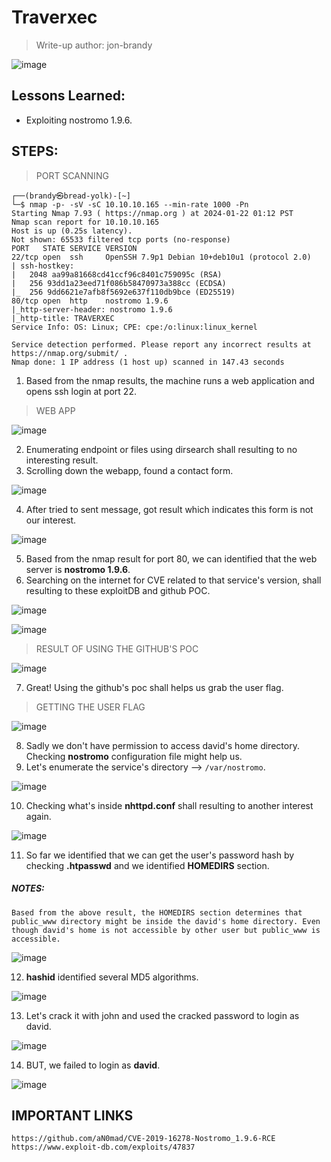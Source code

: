# Traverxec
> Write-up author: jon-brandy

![image](https://github.com/jon-brandy/hackthebox/assets/70703371/d8c34a13-fe79-45bf-9a19-19faf531ca67)


## Lessons Learned:
- Exploiting nostromo 1.9.6.

## STEPS:
> PORT SCANNING

```
┌──(brandy㉿bread-yolk)-[~]
└─$ nmap -p- -sV -sC 10.10.10.165 --min-rate 1000 -Pn
Starting Nmap 7.93 ( https://nmap.org ) at 2024-01-22 01:12 PST
Nmap scan report for 10.10.10.165
Host is up (0.25s latency).
Not shown: 65533 filtered tcp ports (no-response)
PORT   STATE SERVICE VERSION
22/tcp open  ssh     OpenSSH 7.9p1 Debian 10+deb10u1 (protocol 2.0)
| ssh-hostkey: 
|   2048 aa99a81668cd41ccf96c8401c759095c (RSA)
|   256 93dd1a23eed71f086b58470973a388cc (ECDSA)
|_  256 9dd6621e7afb8f5692e637f110db9bce (ED25519)
80/tcp open  http    nostromo 1.9.6
|_http-server-header: nostromo 1.9.6
|_http-title: TRAVERXEC
Service Info: OS: Linux; CPE: cpe:/o:linux:linux_kernel

Service detection performed. Please report any incorrect results at https://nmap.org/submit/ .
Nmap done: 1 IP address (1 host up) scanned in 147.43 seconds
```

1. Based from the nmap results, the machine runs a web application and opens ssh login at port 22.

> WEB APP

![image](https://github.com/jon-brandy/hackthebox/assets/70703371/e4d8bd58-623a-4e35-9953-84ca3b1c28cd)


2. Enumerating endpoint or files using dirsearch shall resulting to no interesting result.
3. Scrolling down the webapp, found a contact form.

![image](https://github.com/jon-brandy/hackthebox/assets/70703371/88a3839b-0f72-4c93-a687-2882e93e2b45)


4. After tried to sent message, got result which indicates this form is not our interest.

![image](https://github.com/jon-brandy/hackthebox/assets/70703371/ec58eabb-8dd8-4f18-b13c-d3dbdedcc857)


5. Based from the nmap result for port 80, we can identified that the web server is **nostromo 1.9.6**.
6. Searching on the internet for CVE related to that service's version, shall resulting to these exploitDB and github POC.

![image](https://github.com/jon-brandy/hackthebox/assets/70703371/b3606a17-a359-4904-8880-d5a5bd18fe05)

![image](https://github.com/jon-brandy/hackthebox/assets/70703371/f70372bf-82ce-4968-95db-ab1d866ddde1)


> RESULT OF USING THE GITHUB'S POC

![image](https://github.com/jon-brandy/hackthebox/assets/70703371/64248c7e-6edb-4902-af46-86e3da97e91a)


7. Great! Using the github's poc shall helps us grab the user flag.

> GETTING THE USER FLAG

![image](https://github.com/jon-brandy/hackthebox/assets/70703371/d597ca89-df1b-4283-9284-d145608c2a92)


8. Sadly we don't have permission to access david's home directory. Checking **nostromo** configuration file might help us.
9. Let's enumerate the service's directory --> `/var/nostromo`.

![image](https://github.com/jon-brandy/hackthebox/assets/70703371/ea4554c3-85e3-4d83-91bf-8e2a2638909f)


10. Checking what's inside **nhttpd.conf** shall resulting to another interest again.

![image](https://github.com/jon-brandy/hackthebox/assets/70703371/f95a7146-2823-419d-abe4-71db2c48994e)


11. So far we identified that we can get the user's password hash by checking **.htpasswd** and we identified **HOMEDIRS** section.

##### NOTES:

```
Based from the above result, the HOMEDIRS section determines that public_www directory might be inside the david's home directory. Even though david's home is not accessible by other user but public_www is accessible.
```


![image](https://github.com/jon-brandy/hackthebox/assets/70703371/8e33ea64-7f1a-4e31-8b26-2bed01baeabd)


12. **hashid** identified several MD5 algorithms.


![image](https://github.com/jon-brandy/hackthebox/assets/70703371/b1aed3bd-c662-4950-838e-52f5dd83d45a)



13. Let's crack it with john and used the cracked password to login as david.


![image](https://github.com/jon-brandy/hackthebox/assets/70703371/a65d39a9-157b-4efe-8bd9-55727ec6af98)
  

14. BUT, we failed to login as **david**.

![image](https://github.com/jon-brandy/hackthebox/assets/70703371/d28d4f04-3964-4e9e-a164-a39d13cd4936)










## IMPORTANT LINKS

```
https://github.com/aN0mad/CVE-2019-16278-Nostromo_1.9.6-RCE
https://www.exploit-db.com/exploits/47837
```
